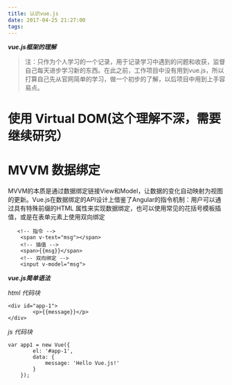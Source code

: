 ```yaml
---
title: 认识vue.js
date: 2017-04-25 21:27:00
tags:
---
```


***vue.js框架的理解***
>注：只作为个人学习的一个记录，用于记录学习中遇到的问题和收获，监督自己每天进步学习新的东西。在此之前，工作项目中没有用到vue.js，所以打算自己先从官网简单的学习，做一个初步的了解，以后项目中用到上手容易点。

使用 Virtual DOM(这个理解不深，需要继续研究）
============================================
MVVM 数据绑定
============================================
   MVVM的本质是通过数据绑定链接View和Model，让数据的变化自动映射为视图的更新。Vue.js在数据绑定的API设计上借鉴了Angular的指令机制：用户可以通过具有特殊前缀的HTML 属性来实现数据绑定，也可以使用常见的花括号模板插值，或是在表单元素上使用双向绑定
```
   <!-- 指令 -->
    <span v-text="msg"></span>
    <!-- 插值 -->
    <span>{{msg}}</span>
    <!-- 双向绑定 -->
    <input v-model="msg">  
```
***vue.js简单语法***

*html 代码块*
```
<div id="app-1">
        <p>{{message}}</p>
</div>
```

*js 代码块*
```
var app1 = new Vue({
        el: '#app-1',
        data: {
            message: 'Hello Vue.js!'
        }
    });
```
